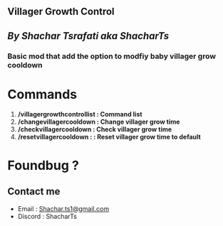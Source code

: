 ## **Villager Growth Control**
## _**By Shachar Tsrafati aka ShacharTs**_
### **Basic mod that add the option to modfiy baby villager grow cooldown**

**Commands**
======

1. **/villagergrowthcontrollist : Command list**
2. **/changevillagercooldown  : Change villager grow time**
3. **/checkvillagercooldown : Check villager grow time**
4. **/resetvillagercooldown : : Reset villager grow time to default**


Foundbug ?
=
## Contact me
* Email : Shachar.ts1@gmail.com
* Discord : ShacharTs